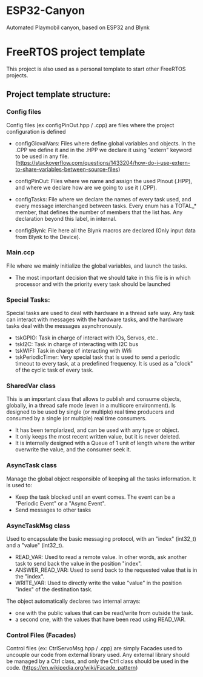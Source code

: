 # ESP32-Canyon
Automated Playmobil canyon, based on ESP32 and Blynk

# FreeRTOS project template
This project is also used as a personal template to start other FreeRTOS projects.

## Project template structure:

### Config files
Config files (ex configPinOut.hpp / .cpp) are files where the project configuration is defined

* configGlovalVars: Files where define global variables and objects. In the .CPP we define it and in the .HPP we declare it using "extern" keyword to be used in any file. (https://stackoverflow.com/questions/1433204/how-do-i-use-extern-to-share-variables-between-source-files)

* configPinOut: Files where we name and assign the used Pinout (.HPP), and where we declare how are we going to use it (.CPP).

* configTasks: File where we declare the names of every task used, and every message interchanged between tasks. Every enum has a TOTAL_* member, that defines the number of members that the list has. Any declaration beyond this label, in internal.

* configBlynk: File here all the Blynk macros are declared (Only input data from Blynk to the Device).


### Main.ccp

File where we mainly initialize the global variables, and launch the tasks.
* The most important decision that we should take in this file is in which processor and with the priority every task should be launched


### Special Tasks:

Special tasks are used to deal with hardware in a thread safe way. Any task can interact with messages with the hardware tasks, and the hardware tasks deal with the messages asynchronously.

* tskGPIO: Task in charge of interact with IOs, Servos, etc..
* tskI2C: Task in charge of interacting with I2C bus
* tskWIFI: Task in charge of interacting with Wifi
* tskPeriodicTimer: Very special task that is used to send a periodic timeout to every task, at a predefined frequency. It is used as a "clock" of the cyclic task of every task.


### SharedVar class

This is an important class that allows to publish and consume objects, globally, in a thread safe mode (even in a multicore environment). Is designed to be used by single (or multiple) real time producers and consumed by a single (or multiple) real time consumers. 

* It has been templarized, and can be used with any type or object.
* It only keeps the most recent written value, but it is never deleted.
* It is internally designed with a Queue of 1 unit of length where the writer overwrite the value, and the consumer seek it.

### AsyncTask class

Manage the global object responsible of keeping all the tasks information. It is used to:

* Keep the task blocked until an event comes. The event can be a "Periodic Event" or a "Async Event".
* Send messages to other tasks

### AsyncTaskMsg class

Used to encapsulate the basic messaging protocol, with an "index" (int32_t) and a "value" (int32_t).

* READ_VAR: Used to read a remote value. In other words, ask another task to send back the value in the position "index".
* ANSWER_READ_VAR: Used to send back to the requested value that is in the "index".
* WRITE_VAR: Used to directly write the value "value" in the position "index" of the destination task.

The object automatically declares two internal arrays:
* one with the public values that can be read/write from outside the task.
* a second one, with the values that have been read using READ_VAR.

### Control Files (Facades)

Control files (ex: CtrlServoMsg.hpp / .cpp) are simply Facades used to uncouple our code from external library used. Any external library should be managed by a Ctrl class, and only the Ctrl class should be used in the code. (https://en.wikipedia.org/wiki/Facade_pattern)









